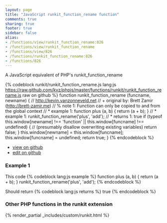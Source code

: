 ```yaml
---
layout: page
title: "JavaScript runkit_function_rename function"
comments: true
sharing: true
footer: true
sidebar: false
alias:
- /functions/view/runkit_function_rename:826
- /functions/view/runkit_function_rename
- /functions/view/826
- /functions/runkit_function_rename:826
- /functions/826
---
```

<!-- Generated by Rakefile:build -->
A JavaScript equivalent of PHP's runkit_function_rename

{% codeblock runkit/runkit_function_rename.js lang:js https://raw.github.com/kvz/phpjs/master/functions/runkit/runkit_function_rename.js raw on github %}
function runkit_function_rename (funcname, newname) {
  // http://kevin.vanzonneveld.net
  // +   original by: Brett Zamir (http://brett-zamir.me)
  // %          note 1: Function can only be copied to and from the global context
  // *     example 1: function plus (a, b) { return (a + b); }
  // *     example 1: runkit_function_rename('plus', 'add');
  // *     returns 1: true
  if (typeof this.window[newname] !== 'function' || this.window[funcname] !== undefined) { //  (presumably disallow overwriting existing variables)
    return false;
  }
  this.window[newname] = this.window[funcname];
  this.window[funcname] = undefined;
  return true;
}
{% endcodeblock %}

 - [view on github](https://github.com/kvz/phpjs/blob/master/functions/runkit/runkit_function_rename.js)
 - [edit on github](https://github.com/kvz/phpjs/edit/master/functions/runkit/runkit_function_rename.js)

### Example 1
This code
{% codeblock lang:js example %}
function plus (a, b) { return (a + b); }
runkit_function_rename('plus', 'add');
{% endcodeblock %}

Should return
{% codeblock lang:js returns %}
true
{% endcodeblock %}


### Other PHP functions in the runkit extension
{% render_partial _includes/custom/runkit.html %}
